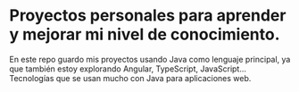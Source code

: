 <h1>Proyectos personales para aprender y mejorar mi nivel de conocimiento.</h1>
<p>En este repo guardo mis proyectos usando Java como lenguaje principal, ya que también estoy explorando Angular, TypeScript, JavaScript... Tecnologías que se usan mucho con Java para aplicaciones web.</p>
